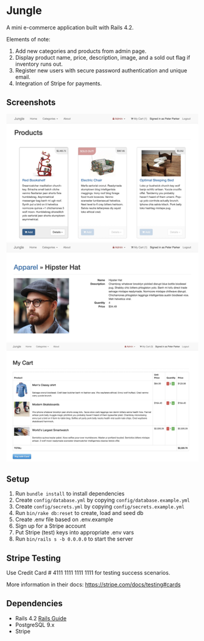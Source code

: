 # Jungle

A mini e-commerce application built with Rails 4.2.

Elements of note:
1. Add new categories and products from admin page.
1. Display product name, price, description, image, and a sold out flag if inventory runs out.
1. Register new users with secure password authentication and unique email.
1. Integration of Stripe for payments.

## Screenshots
![Home page showing all products](https://github.com/diegojcastro/jungle-rails/blob/master/docs/products-index.jpg?raw=true)
![Product Details page showing name, description, quantity, price](https://github.com/diegojcastro/jungle-rails/blob/master/docs/product-show.jpg?raw=true)
![Shopping Cart view with listed items and total price](https://github.com/diegojcastro/jungle-rails/blob/master/docs/cart-details.jpg?raw=true)


## Setup

1. Run `bundle install` to install dependencies
2. Create `config/database.yml` by copying `config/database.example.yml`
3. Create `config/secrets.yml` by copying `config/secrets.example.yml`
4. Run `bin/rake db:reset` to create, load and seed db
5. Create .env file based on .env.example
6. Sign up for a Stripe account
7. Put Stripe (test) keys into appropriate .env vars
8. Run `bin/rails s -b 0.0.0.0` to start the server

## Stripe Testing

Use Credit Card # 4111 1111 1111 1111 for testing success scenarios.

More information in their docs: <https://stripe.com/docs/testing#cards>

## Dependencies

* Rails 4.2 [Rails Guide](http://guides.rubyonrails.org/v4.2/)
* PostgreSQL 9.x
* Stripe
